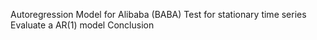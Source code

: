 Autoregression Model for Alibaba (BABA)
Test for stationary time series
Evaluate a AR(1) model
Conclusion
